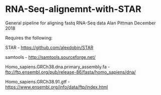 # RNA-Seq-alignemnt-with-STAR
General pipeline for aligning fastq RNA-Seq data
Alan Pittman December 2018

Requires the following:

STAR - https://github.com/alexdobin/STAR

samtools - http://samtools.sourceforge.net/

Homo_sapiens.GRCh38.dna.primary_assembly.fa - ftp://ftp.ensembl.org/pub/release-86/fasta/homo_sapiens/dna/

Homo_sapiens.GRCh38.91.gtf - https://www.ensembl.org/info/data/ftp/index.html
